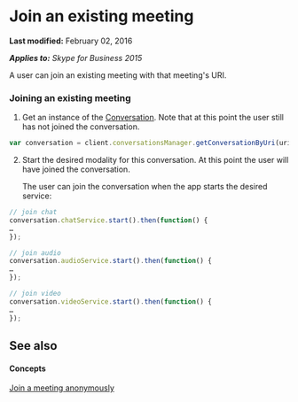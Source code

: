 
# Join an existing meeting

 **Last modified:** February 02, 2016

 _**Applies to:** Skype for Business 2015_

A user can join an existing meeting with that meeting's URI.


### Joining an existing meeting


1. Get an instance of the [Conversation](http://technet.microsoft.com/library/0c5a6d3a-d3cb-40c0-96f3-0d42c36af4a8%28Office.14%29.aspx). Note that at this point the user still has not joined the conversation.


  ```js
  var conversation = client.conversationsManager.getConversationByUri(uri);
  ```

2. Start the desired modality for this conversation. At this point the user will have joined the conversation.
    
    The user can join the conversation when the app starts the desired service:
    


  ```js
  // join chat
conversation.chatService.start().then(function() {
…
});
  ```




  ```js
  // join audio
conversation.audioService.start().then(function() {
…
});
  ```




  ```js
  // join video
conversation.videoService.start().then(function() {
…
});
  ```


## See also


#### Concepts


[Join a meeting anonymously]( /AnonymousMeetingJoin.md)
